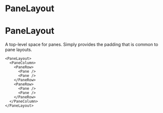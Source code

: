 PaneLayout
====

      
# PaneLayout

A top-level space for panes. Simply provides the padding that is common to pane layouts.

```
<PaneLayout>
  <PaneColumn>
    <PaneRow>
      <Pane />
      <Pane />
    </PaneRow>
    <PaneRow>
      <Pane />
      <Pane />
    </PaneRow>
  </PaneColumn>
</PaneLayout>
```
